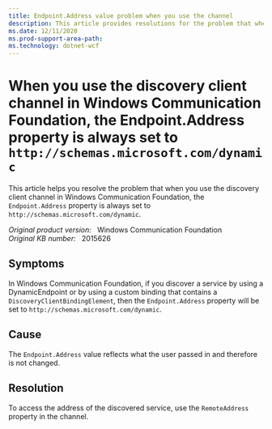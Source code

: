 ```yaml
---
title: Endpoint.Address value problem when you use the channel
description: This article provides resolutions for the problem that when you use the discovery client channel in Windows Communication Foundation, the Endpoint.Address property is always set to http://schemas.microsoft.com/dynamic.
ms.date: 12/11/2020
ms.prod-support-area-path: 
ms.technology: dotnet-wcf
---
```

# When you use the discovery client channel in Windows Communication Foundation, the Endpoint.Address property is always set to `http://schemas.microsoft.com/dynamic`

This article helps you resolve the problem that when you use the discovery client channel in Windows Communication Foundation, the `Endpoint.Address` property is always set to `http://schemas.microsoft.com/dynamic`.

_Original product version:_ &nbsp; Windows Communication Foundation  
_Original KB number:_ &nbsp; 2015626

## Symptoms

In Windows Communication Foundation, if you discover a service by using a DynamicEndpoint or by using a custom binding that contains a `DiscoveryClientBindingElement`, then the `Endpoint.Address` property will be set to `http://schemas.microsoft.com/dynamic`.

## Cause

The `Endpoint.Address` value reflects what the user passed in and therefore is not changed.

## Resolution

To access the address of the discovered service, use the `RemoteAddress` property in the channel.

